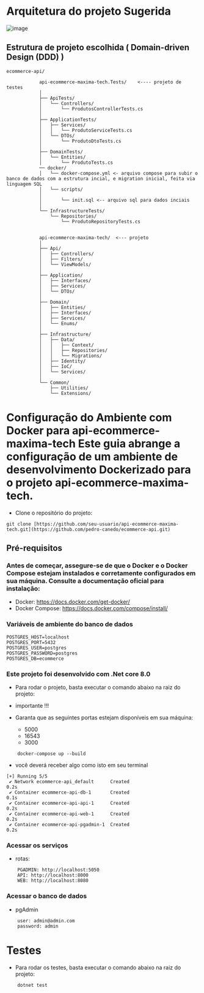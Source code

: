 # Arquitetura do projeto Sugerida

![image](https://github.com/pedro-canedo/ecommerce-api/assets/82132100/9a8411e4-578a-4ac9-8342-96b55017866f)

## Estrutura de projeto escolhida ( Domain-driven Design (DDD) )
```
ecommerce-api/

            api-ecommerce-maxima-tech.Tests/    <---- projeto de testes
            │
            ├── ApiTests/
            │   └── Controllers/
            │       └── ProdutosControllerTests.cs
            │
            ├── ApplicationTests/
            │   ├── Services/
            │   │   └── ProdutoServiceTests.cs
            │   └── DTOs/
            │       └── ProdutoDtoTests.cs
            │
            ├── DomainTests/
            │   └── Entities/
            │       └── ProdutoTests.cs
            ── docker/
            │   └── docker-compose.yml <- arquivo compose para subir o banco de dados com a estrutura incial, e migration inicial, feita via linguagem SQL
            │   └── scripts/
            │ 
            │       └── init.sql <-- arquivo sql para dados inciais
            │
            └── InfrastructureTests/
                └── Repositories/
                    └── ProdutoRepositoryTests.cs
            
            
            api-ecommerce-maxima-tech/  <--- projeto
            │
            ├── Api/
            │   ├── Controllers/
            │   ├── Filters/
            │   └── ViewModels/
            │
            ├── Application/
            │   ├── Interfaces/
            │   ├── Services/
            │   └── DTOs/
            │
            ├── Domain/
            │   ├── Entities/
            │   ├── Interfaces/
            │   ├── Services/
            │   └── Enums/
            │
            ├── Infrastructure/
            │   ├── Data/
            │   │   ├── Context/
            │   │   ├── Repositories/
            │   │   └── Migrations/
            │   ├── Identity/
            │   ├── IoC/
            │   └── Services/
            │
            └── Common/
                ├── Utilities/
                └── Extensions/

```

# Configuração do Ambiente com Docker para api-ecommerce-maxima-tech Este guia abrange a configuração de um ambiente de desenvolvimento Dockerizado para o projeto api-ecommerce-maxima-tech.

- Clone o repositório do projeto:
```
git clone [https://github.com/seu-usuario/api-ecommerce-maxima-tech.git](https://github.com/pedro-canedo/ecommerce-api.git)
```

## Pré-requisitos
### Antes de começar, assegure-se de que o Docker e o Docker Compose estejam instalados e corretamente configurados em sua máquina. Consulte a documentação oficial para instalação:

- Docker: https://docs.docker.com/get-docker/
- Docker Compose: https://docs.docker.com/compose/install/


### Variáveis de ambiente do banco de dados

```
POSTGRES_HOST=localhost
POSTGRES_PORT=5432
POSTGRES_USER=postgres
POSTGRES_PASSWORD=postgres
POSTGRES_DB=ecommerce
```

### Este projeto foi desenvolvido com .Net core 8.0
- Para rodar o projeto, basta executar o comando abaixo na raiz do projeto:

- importante !!! 
- Garanta que as seguintes portas estejam disponíveis em sua máquina:
    - 5000
    - 16543
    - 3000

```
    docker-compose up --build
``` 

- você deverá receber algo como isto em seu terminal

```
[+] Running 5/5
 ✔ Network ecommerce-api_default      Created                                                                                                                                                                                   0.2s 
 ✔ Container ecommerce-api-db-1       Created                                                                                                                                                                                   0.1s 
 ✔ Container ecommerce-api-api-1      Created                                                                                                                                                                                   0.2s 
 ✔ Container ecommerce-api-web-1      Created                                                                                                                                                                                   0.2s 
 ✔ Container ecommerce-api-pgadmin-1  Created                                                                                                                                                                                   0.2s 
 ```

### Acessar os serviços
- rotas:

```
    PGADMIN: http://localhost:5050
    API: http://localhost:8000
    WEB: http://localhost:8080
```

### Acessar o banco de dados
- pgAdmin
```
    user: admin@admin.com
    password: admin
```




# Testes
- Para rodar os testes, basta executar o comando abaixo na raiz do projeto:

```
    dotnet test
```

